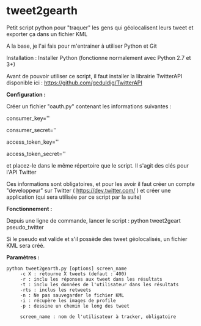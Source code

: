 tweet2gearth
============

Petit script python pour "traquer"  les gens qui géolocalisent leurs tweet et exporter ça dans un fichier KML

A la base, je l'ai fais pour m'entrainer à utiliser Python et Git 

Installation :
Installer Python (fonctionne normalement avec Python 2.7 et 3+)

Avant de pouvoir utiliser ce script, il faut installer la librairie TwitterAPI disponible ici : https://github.com/geduldig/TwitterAPI


**Configuration :**

Créer un fichier "oauth.py" contenant les informations suivantes : 

consumer_key='' 

consumer_secret='' 

access_token_key='' 

access_token_secret=''

et placez-le dans le même répertoire que le script. Il s'agit des clés pour l'API Twitter

Ces informations sont obligatoires, et pour les avoir il faut créer un compte "developpeur" sur Twitter ( https://dev.twitter.com/ ) et créer une application (qui sera utilisée par ce script par la suite)


**Fonctionnement :**

Depuis une ligne de commande, lancer le script : 
python tweet2geart pseudo_twitter

Si le pseudo est valide et s'il possède des tweet géolocalisés, un fichier KML sera créé.

**Paramètres :**

    python tweet2gearth.py [options] screen_name  
         -c X : retourne X tweets (defaut : 400)  
         -r : inclu les réponses aux tweet dans les résultats  
         -t : inclu les données de l'utilisateur dans les résultats  
         -rts : inclus les retweets  
         -n : Ne pas sauvegarder le fichier KML  
         -i : récupère les images de profile  
         -p : dessine un chemin le long des tweet
         
         screen_name : nom de l'utilisateur à tracker, obligatoire  